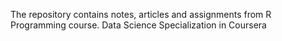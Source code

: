 The repository contains notes, articles and assignments from R Programming course.
Data Science Specialization in Coursera 
